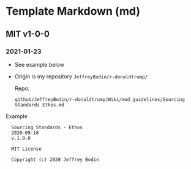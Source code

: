 
# Template Markdown (md)
## MIT v1-0-0

### 2021-01-23
- See example below
- Origin is my repository ```JeffreyBodin/r-donaldtrump/```
  
  Repo: 
  ```
  github/JeffreyBodin/r-donaldtrump/Wiki/mod_guidelines/Sourcing Standards Ethos.md
  ```

Example
  ```
    Sourcing Standards - Ethos
    2020-09-18
    v.1.0.0
  
    MIT License

    Copyright (c) 2020 Jeffrey Bodin
  ```



